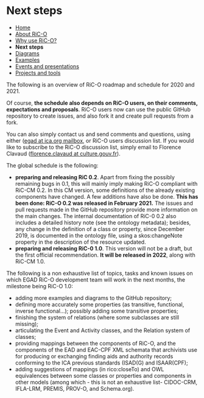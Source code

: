 # Next steps

* [Home](index.html)
* [About RiC-O](about.html)
* [Why use RiC-O?](why-use-RiC-O.html)
* **Next steps**
* [Diagrams](diagrams.html)
* [Examples](examples.html)
* [Events and presentations](events.html)
* [Projects and tools](projects-and-tools.html)

The following is an overview of RiC-O roadmap and schedule for 2020 and 2021.

Of course, **the schedule also depends on RiC-O users, on their comments, expectations and proposals**. RiC-O users now can use the public GitHub repository to create issues, and also fork it and create pull requests from a fork. 

You can also simply contact us and send comments and questions, using either ([egad at ica.org mailbox](mailto:egad@ica.org), or RiC-O users discussion list. If you would like to subscribe to the RiC-O discussion list, simply email to Florence Clavaud ([florence.clavaud at culture.gouv.fr](mailto:florence.clavaud@culture.gouv.fr)).

The global schedule is the following:

* **preparing and releasing RiC 0.2**. Apart from fixing the possibly remaining bugs in 0.1, this will mainly imply making RiC-O compliant with RiC-CM 0.2. In this CM version, some definitions of the already existing components have changed. A few additions have also be done. **This has been done: RiC-O 0.2 was released in February 2021.** The issues and pull requests made in the GitHub repository provide more information on the main changes. The internal documentation of RiC-0 0.2 also includes a detailed history note (see the ontology metadata); besides, any change in the definition of a class or property, since December 2019, is documented in the ontology file, using a skos:changeNote property in the description of the resource updated.
* **preparing and releasing RiC-0 1.0**. This version will not be a draft, but the first official recommendation. **It will be released in 2022**, along with RiC-CM 1.0.

The following is a non exhaustive list of topics, tasks and known issues on which EGAD RiC-O development team will work in the next months, the milestone being RiC-O 1.0:

* adding more examples and diagrams to the GitHub repository;
* defining more accurately some properties (as transitive, functional, inverse functional...); possibly adding some transitive properties;
* finishing the system of relations (where some subclasses are still missing);
* articulating the Event and Activity classes, and the Relation system of classes;
* providing mappings between the components of RiC-O, and the components of the EAD and EAC-CPF XML schemata that archivists use for producing or exchanging finding aids and authority records conforming to the ICA previous standards (ISAD(G) and ISAAR(CPF);
* adding suggestions of mappings (in rico:closeTo) and OWL equivalences between some classes or properties and components in other models (among which - this is not an exhaustive list- CIDOC-CRM, IFLA-LRM, PREMIS, PROV-O, and Schema.org).
